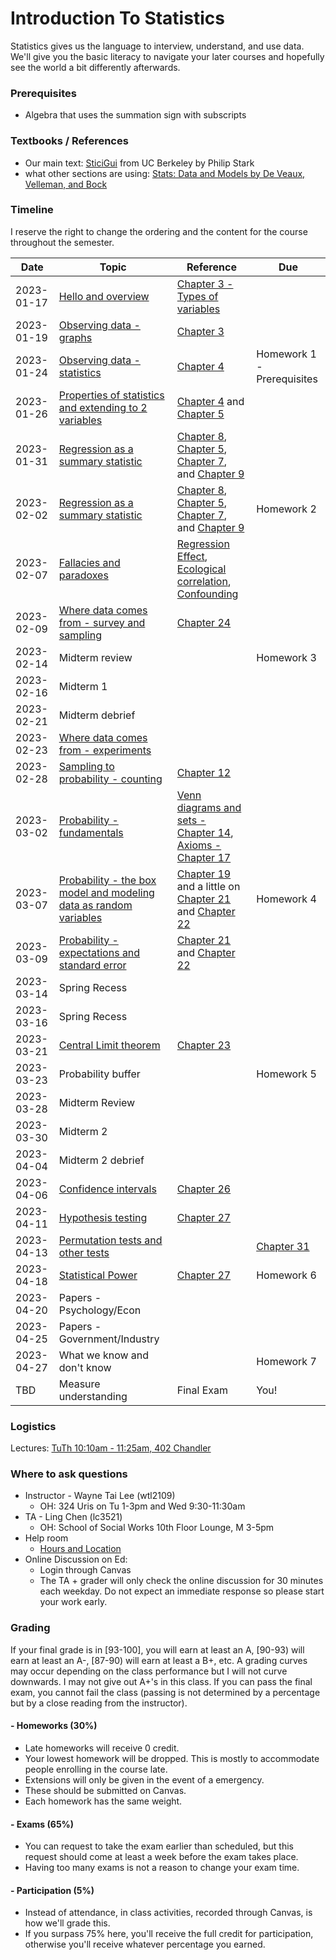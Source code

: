 # Introduction To Statistics

Statistics gives us the language to interview, understand, and use data.
We'll give you the basic literacy to navigate your later courses and hopefully
see the world a bit differently afterwards.

### Prerequisites
- Algebra that uses the summation sign with subscripts

### Textbooks / References
- Our main text: [SticiGui](https://www.stat.berkeley.edu/~stark/SticiGui/Text/toc.htm) from UC Berkeley by Philip Stark
- what other sections are using: [Stats: Data and Models by De Veaux, Velleman, and Bock](https://clio.columbia.edu/catalog/8610380)


### Timeline
I reserve the right to change the ordering and the content for the course throughout the semester.

|Date|Topic|Reference|Due|
|---|---|---|---|
|2023-01-17|[Hello and overview](https://docs.google.com/presentation/d/1rdasP5pwv0J2VxUu4xzTYL8kDJGDqH1p_V1GN4lkS9Q/edit?usp=sharing)|[Chapter 3 - Types of variables](https://www.stat.berkeley.edu/~stark/SticiGui/Text/histograms.htm#variables)||
|2023-01-19|[Observing data - graphs](https://docs.google.com/presentation/d/1nPnmRBzZbDFz3pWJ26d0tg4e4JOirJJEnWYzWsH989g/edit?usp=sharing)|[Chapter 3](https://www.stat.berkeley.edu/~stark/SticiGui/Text/histograms.htm#frequency_tables)||
|2023-01-24|[Observing data - statistics](https://docs.google.com/presentation/d/1pPfvUaBmdxmnjB3Fi30Cc2GI8qmy9aEDIFH-8P0gCS8/edit?usp=sharing)|[Chapter 4](https://www.stat.berkeley.edu/~stark/SticiGui/Text/location.htm)|Homework 1 - Prerequisites|
|2023-01-26|[Properties of statistics and extending to 2 variables](https://docs.google.com/presentation/d/1T6SGvoVmfZiqZbSoTgHrAsQfv7nO-qv7A0A26MccifQ/edit?usp=sharing)|[Chapter 4](https://www.stat.berkeley.edu/~stark/SticiGui/Text/location.htm) and [Chapter 5](https://www.stat.berkeley.edu/~stark/SticiGui/Text/scatterplots.htm)||
|2023-01-31|[Regression as a summary statistic](https://docs.google.com/presentation/d/13uSf9IkqxhtwOEpmR5XJ_gUBsfGKH6R0j-flyazHRyg/edit?usp=sharing)|[Chapter 8](https://www.stat.berkeley.edu/~stark/SticiGui/Text/computeR.htm#computing_corr), [Chapter 5](https://www.stat.berkeley.edu/~stark/SticiGui/Text/scatterplots.htm), [Chapter 7](https://www.stat.berkeley.edu/~stark/SticiGui/Text/correlation.htm), and [Chapter 9](https://www.stat.berkeley.edu/~stark/SticiGui/Text/regression.htm)||
|2023-02-02|[Regression as a summary statistic](https://docs.google.com/presentation/d/13uSf9IkqxhtwOEpmR5XJ_gUBsfGKH6R0j-flyazHRyg/edit?usp=sharing)|[Chapter 8](https://www.stat.berkeley.edu/~stark/SticiGui/Text/computeR.htm#computing_corr), [Chapter 5](https://www.stat.berkeley.edu/~stark/SticiGui/Text/scatterplots.htm), [Chapter 7](https://www.stat.berkeley.edu/~stark/SticiGui/Text/correlation.htm), and [Chapter 9](https://www.stat.berkeley.edu/~stark/SticiGui/Text/regression.htm)|Homework 2|
|2023-02-07|[Fallacies and paradoxes](https://docs.google.com/presentation/d/1zMXIcX3ZYtFrIr8ut5IjtLNVy3LbXIMGOwoAXzVGOeY/edit?usp=sharing)|[Regression Effect](https://www.stat.berkeley.edu/~stark/SticiGui/Text/regressionErrors.htm#regression_effect), [Ecological correlation](https://www.stat.berkeley.edu/~stark/SticiGui/Text/computeR.htm#ecological_correlation), [Confounding](https://www.stat.berkeley.edu/~stark/SticiGui/Text/experiments.htm#confounding)||
|2023-02-09|[Where data comes from - survey and sampling](https://docs.google.com/presentation/d/1nnXhKCdvu63IvxDFp1ymKNExCh9BpiD_8RlxyVpzWlI/edit?usp=sharing)|[Chapter 24](https://www.stat.berkeley.edu/~stark/SticiGui/Text/sampling.htm#cluster)||
|2023-02-14|Midterm review||Homework 3|
|2023-02-16|Midterm 1|||
|2023-02-21|Midterm debrief|||
|2023-02-23|[Where data comes from - experiments](https://docs.google.com/presentation/d/1nnXhKCdvu63IvxDFp1ymKNExCh9BpiD_8RlxyVpzWlI/edit?usp=sharing)|||
|2023-02-28|[Sampling to probability - counting](https://docs.google.com/presentation/d/1JB3OD9vkILuOyftE42Su6QSV6nqDo07IRyT5FSWVkUo/edit?usp=sharing)|[Chapter 12](https://www.stat.berkeley.edu/~stark/SticiGui/Text/counting.htm#fundamental_rule)||
|2023-03-02|[Probability - fundamentals](https://docs.google.com/presentation/d/1rjFw1Toxu0r-QiFcrWVJSKv8Xos1S1TVK5pjBWg__y0/edit?usp=sharing)|[Venn diagrams and sets - Chapter 14](https://www.stat.berkeley.edu/~stark/SticiGui/Text/sets.htm), [Axioms - Chapter 17](https://www.stat.berkeley.edu/~stark/SticiGui/Text/probabilityAxioms.htm)||
|2023-03-07|[Probability - the box model and modeling data as random variables](https://docs.google.com/presentation/d/1aCa5aKa1f8COariMBK6_lNeQ3LhC_97wcbn6_6ceSXE/edit?usp=sharing)|[Chapter 19](https://www.stat.berkeley.edu/~stark/SticiGui/Text/montyHallTest.htm) and a little on [Chapter 21](https://www.stat.berkeley.edu/~stark/SticiGui/Text/expectation.htm) and [Chapter 22](https://www.stat.berkeley.edu/~stark/SticiGui/Text/standardError.htm)|Homework 4|
|2023-03-09|[Probability - expectations and standard error](https://docs.google.com/presentation/d/1KengCQrVs8BnVBuExoDpGjAffAGL39BEyq8T0Y5-0dU/edit?usp=sharing)|[Chapter 21](https://www.stat.berkeley.edu/~stark/SticiGui/Text/expectation.htm) and [Chapter 22](https://www.stat.berkeley.edu/~stark/SticiGui/Text/standardError.htm)||
|2023-03-14|Spring Recess|||
|2023-03-16|Spring Recess|||
|2023-03-21|[Central Limit theorem](https://docs.google.com/presentation/d/1CnDf1QFjhhya9gC_zW-10pCPEJCajcu71c1S3rth7uA/edit?usp=sharing)|[Chapter 23](https://www.stat.berkeley.edu/~stark/SticiGui/Text/clt.htm)||
|2023-03-23|Probability buffer||Homework 5|
|2023-03-28|Midterm Review|||
|2023-03-30|Midterm 2|||
|2023-04-04|Midterm 2 debrief |||
|2023-04-06|[Confidence intervals](https://docs.google.com/presentation/d/1WMpq9sgu7gYh4fjaJqrVCMzRMe1GW5oXVwhAjB_iRGY/edit?usp=sharing)|[Chapter 26](https://www.stat.berkeley.edu/~stark/SticiGui/Text/confidenceIntervals.htm)||
|2023-04-11|[Hypothesis testing](https://docs.google.com/presentation/d/1WkkmMa213_-ViP42g0kNUWs3DlFSuxW6wZ-caAHZW-Y/edit?usp=sharing)|[Chapter 27](https://www.stat.berkeley.edu/~stark/SticiGui/Text/testing.htm)||
|2023-04-13|[Permutation tests and other tests](https://docs.google.com/presentation/d/1YGEAO_cOKGPc-z3Gx3eqGAScc_5cfV_Qw3rT7qlkCTg/edit?usp=sharing)||[Chapter 31](https://www.stat.berkeley.edu/~stark/SticiGui/Text/chiSquare.htm)||
|2023-04-18|[Statistical Power](https://docs.google.com/presentation/d/1Ps9Apg6i_S70GVXIePKvAdC-YdEmY1sdhGTmT9M5_Bg/edit?usp=sharing)|[Chapter 27](https://www.stat.berkeley.edu/~stark/SticiGui/Text/testing.htm#significance)|Homework 6|
|2023-04-20|Papers - Psychology/Econ|||
|2023-04-25|Papers - Government/Industry|||
|2023-04-27|What we know and don't know||Homework 7|
|TBD|Measure understanding|Final Exam|You!|

### Logistics
Lectures:
  [TuTh 10:10am - 11:25am,  402 Chandler](https://vergil.registrar.columbia.edu/#/courses/APPLIED%20DATA%20MINING)

### Where to ask questions

- Instructor - Wayne Tai Lee (wtl2109)
  - OH: 324 Uris on Tu 1-3pm and Wed 9:30-11:30am
- TA - Ling Chen (lc3521)
  - OH: School of Social Works 10th Floor Lounge, M 3-5pm
- Help room
  - [Hours and Location](https://stat.columbia.edu/help-room/)
- Online Discussion on Ed:
  - Login through Canvas
  - The TA + grader will only check the online discussion for 30 minutes each weekday. Do not expect an immediate response so please start your work early.

### Grading
If your final grade is in [93-100], you will earn at least an A, [90-93) will earn at least an A-, [87-90) will earn at least a B+, etc. A grading curves may occur depending on the class performance but I will not curve downwards. I may not give out A+'s in this class. If you can pass the final exam, you cannot fail the class (passing is not determined by a percentage but by a close reading from the instructor).

#### - Homeworks (30%)
  - Late homeworks will receive 0 credit.
  - Your lowest homework will be dropped. This is mostly to accommodate people enrolling in the course late.
  - Extensions will only be given in the event of a emergency.
  - These should be submitted on Canvas.
  - Each homework has the same weight.
#### - Exams (65%)
  - You can request to take the exam earlier than scheduled, but this request should come at least a week before the exam takes place.
  - Having too many exams is not a reason to change your exam time.
#### - Participation (5%)
  - Instead of attendance, in class activities, recorded through Canvas, is how we'll grade this.
  - If you surpass 75% here, you'll receive the full credit for participation, otherwise you'll receive whatever percentage you earned.
